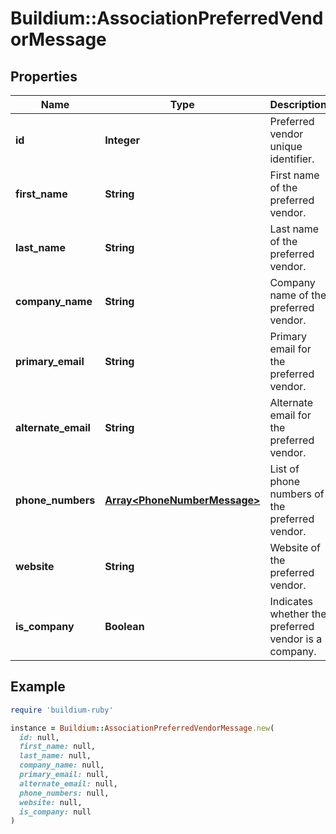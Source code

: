 # Buildium::AssociationPreferredVendorMessage

## Properties

| Name | Type | Description | Notes |
| ---- | ---- | ----------- | ----- |
| **id** | **Integer** | Preferred vendor unique identifier. | [optional] |
| **first_name** | **String** | First name of the preferred vendor. | [optional] |
| **last_name** | **String** | Last name of the preferred vendor. | [optional] |
| **company_name** | **String** | Company name of the preferred vendor. | [optional] |
| **primary_email** | **String** | Primary email for the preferred vendor. | [optional] |
| **alternate_email** | **String** | Alternate email for the preferred vendor. | [optional] |
| **phone_numbers** | [**Array&lt;PhoneNumberMessage&gt;**](PhoneNumberMessage.md) | List of phone numbers of the preferred vendor. | [optional] |
| **website** | **String** | Website of the preferred vendor. | [optional] |
| **is_company** | **Boolean** | Indicates whether the preferred vendor is a company. | [optional] |

## Example

```ruby
require 'buildium-ruby'

instance = Buildium::AssociationPreferredVendorMessage.new(
  id: null,
  first_name: null,
  last_name: null,
  company_name: null,
  primary_email: null,
  alternate_email: null,
  phone_numbers: null,
  website: null,
  is_company: null
)
```

